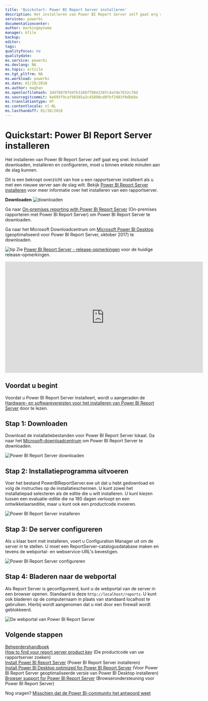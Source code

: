 ```yaml
---
title: 'Quickstart: Power BI Report Server installeren'
description: Het installeren van Power BI Report Server zelf gaat erg snel. Inclusief downloaden, installeren en configureren, moet u binnen enkele minuten aan de slag kunnen.
services: powerbi
documentationcenter: 
author: markingmyname
manager: kfile
backup: 
editor: 
tags: 
qualityfocus: no
qualitydate: 
ms.service: powerbi
ms.devlang: NA
ms.topic: article
ms.tgt_pltfrm: NA
ms.workload: powerbi
ms.date: 01/29/2018
ms.author: maghan
ms.openlocfilehash: 3ddf8870fd4fb3186ff884220fc4a7de7632c78d
ms.sourcegitcommit: 6e693f9caf98385a2c45890cd0fbf2403f0dbb8a
ms.translationtype: HT
ms.contentlocale: nl-NL
ms.lasthandoff: 01/30/2018
---
```

# <a name="quickstart-install-power-bi-report-server"></a>Quickstart: Power BI Report Server installeren
Het installeren van Power BI Report Server zelf gaat erg snel. Inclusief downloaden, installeren en configureren, moet u binnen enkele minuten aan de slag kunnen.

Dit is een beknopt overzicht van hoe u een rapportserver installeert als u met een nieuwe server aan de slag wilt. Bekijk [Power BI Report Server installeren](install-report-server.md) voor meer informatie over het installeren van een rapportserver.

 **Downloaden** ![downloaden](media/quickstart-install-report-server/download.png "downloaden")

Ga naar [On-premises reporting with Power BI Report Server](https://powerbi.microsoft.com/report-server/) (On-premises rapporteren met Power BI Report Server) om Power BI Report Server te downloaden. 

Ga naar het Microsoft Downloadcentrum om [Microsoft Power BI Desktop](https://go.microsoft.com/fwlink/?linkid=861076) (geoptimaliseerd voor Power BI Report Server, oktober 2017) te downloaden.

![tip](media/quickstart-install-report-server/fyi-tip.png "tip") Zie [Power BI Report Server - release-opmerkingen](release-notes.md) voor de huidige release-opmerkingen.

<iframe width="640" height="360" src="https://www.youtube.com/embed/zacaEb9A4F0?showinfo=0" frameborder="0" allowfullscreen></iframe>

## <a name="before-you-begin"></a>Voordat u begint
Voordat u Power BI Report Server installeert, wordt u aangeraden de [Hardware- en softwarevereisten voor het installeren van Power BI Report Server](system-requirements.md) door te lezen.

## <a name="step-1-download"></a>Stap 1: Downloaden
Download de installatiebestanden voor Power BI Report Server lokaal. Ga naar het [Microsoft-downloadcentrum](https://go.microsoft.com/fwlink/?linkid=839351) om Power BI Report Server te downloaden.

![Power BI Report Server downloaden](media/quickstart-install-report-server/download-pbireportserver.png)

## <a name="step-2-run-installer"></a>Stap 2: Installatieprogramma uitvoeren
Voer het bestand PowerBIReportServer.exe uit dat u hebt gedownload en volg de instructies op de installatieschermen. U kunt zowel het installatiepad selecteren als de editie die u wilt installeren. U kunt kiezen tussen een evaluatie-editie die na 180 dagen verloopt en een ontwikkelaarseditie, maar u kunt ook een productcode invoeren.

![Power BI Report Server installeren](media/quickstart-install-report-server/pbireportserver-install.png)

## <a name="step-3-configure-the-server"></a>Stap 3: De server configureren
Als u klaar bent met installeren, voert u Configuration Manager uit om de server in te stellen. U moet een ReportServer-catalogusdatabase maken en tevens de webportal- en webservice-URL's bevestigen.

![Power BI Report Server configureren](media/quickstart-install-report-server/pbireportserver-configure.png)

## <a name="step-4-browse-to-web-portal"></a>Stap 4: Bladeren naar de webportal
Als Report Server is geconfigureerd, kunt u de webportal van de server in een browser openen. Standaard is deze `http://localhost/reports`. U kunt ook bladeren op de computernaam in plaats van standaard localhost te gebruiken. Hierbij wordt aangenomen dat u niet door een firewall wordt geblokkeerd.

![De webportal van Power BI Report Server](media/quickstart-install-report-server/web-portal.png)

## <a name="next-steps"></a>Volgende stappen
[Beheerdershandboek](admin-handbook-overview.md)  
[How to find your report server product key](find-product-key.md) (De productcode van uw rapportserver zoeken)  
[Install Power BI Report Server](install-report-server.md) (Power BI Report Server installeren)  
[Install Power BI Desktop optimized for Power BI Report Server](install-powerbi-desktop.md) (Voor Power BI Report Server geoptimaliseerde versie van Power BI Desktop installeren)  
[Browser support for Power BI Report Server](browser-support.md) (Browserondersteuning voor Power BI Report Server)

Nog vragen? [Misschien dat de Power BI-community het antwoord weet](https://community.powerbi.com/)

